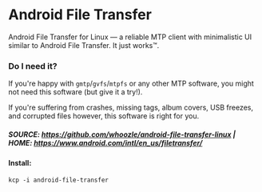 # Android File Transfer
Android File Transfer for Linux — a reliable MTP client with minimalistic UI similar to Android File Transfer.  It just works™.

### Do I need it?

If you're happy with `gmtp`/`gvfs`/`mtpfs` or any other MTP software, you might not need this software (but give it a try!).

If you're suffering from crashes, missing tags, album covers, USB freezes, and corrupted files however, this software is right for you.

##### SOURCE: https://github.com/whoozle/android-file-transfer-linux | HOME: https://www.android.com/intl/en_us/filetransfer/

#### Install:
```
kcp -i android-file-transfer
```
